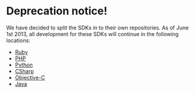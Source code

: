 Deprecation notice!
===================

We have decided to split the SDKs in to their own repositories. As of June 1st 2013, all development for these SDKs will continue in the following locations:


- [Ruby](https://github.com/ooyala/ruby-v2-sdk "Ruby SDK")
- [PHP](https://github.com/ooyala/php-v2-sdk "PHP SDK")
- [Python](https://github.com/ooyala/python-v2-sdk "Python SDK")
- [CSharp](https://github.com/ooyala/csharp-v2-sdk "CSharp SDK")
- [Objective-C](https://github.com/ooyala/objective-c-v2-sdk "Objective-C SDK")
- [Java](https://github.com/ooyala/java-v2-sdk "Java SDK")
